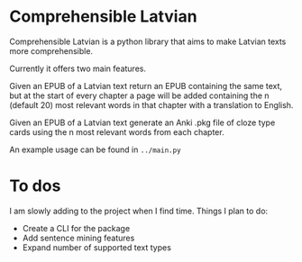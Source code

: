 # Comprehensible Latvian

Comprehensible Latvian is a python library that aims to make Latvian texts more comprehensible.

Currently it offers two main features.

Given an EPUB of a Latvian text return an EPUB containing the same text, but at the start of every chapter a page will be added containing the n (default 20) most relevant words in that chapter with a translation to English.

Given an EPUB of a Latvian text generate an Anki .pkg file of cloze type cards using the n most relevant words from each chapter.

An example usage can be found in `../main.py`

# To dos 
I am slowly adding to the project when I find time. Things I plan to do:

* Create a CLI for the package  
* Add sentence mining features  
* Expand number of supported text types 
